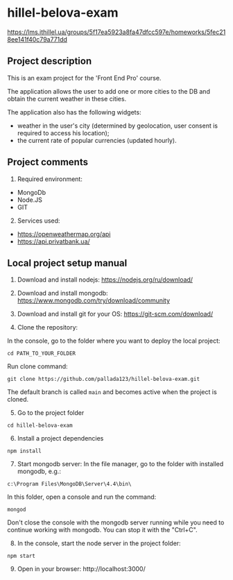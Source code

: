 # hillel-belova-exam
https://lms.ithillel.ua/groups/5f17ea5923a8fa47dfcc597e/homeworks/5fec218ee141f40c79a771dd

## Project description

This is an exam project for the 'Front End Pro' course.

The application allows the user to add one or more cities to the DB and obtain the current weather in these cities.

The application also has the following widgets:
- weather in the user's city (determined by geolocation, user consent is required to access his location);
- the current rate of popular currencies (updated hourly).


## Project comments

1. Required environment:
- MongoDb
- Node.JS
- GIT

2. Services used:
- https://openweathermap.org/api
- https://api.privatbank.ua/


## Local project setup manual

1. Download and install nodejs:
https://nodejs.org/ru/download/

2. Download and install mongodb:
https://www.mongodb.com/try/download/community

3. Download and install git for your OS:
https://git-scm.com/download/

4. Clone the repository:

In the console, go to the folder where you want to deploy the local project:
```
cd PATH_TO_YOUR_FOLDER
```

Run clone command:
```
git clone https://github.com/pallada123/hillel-belova-exam.git
```

The default branch is called `main` and becomes active when the project is cloned.

5. Go to the project folder
```
cd hillel-belova-exam
```

6. Install a project dependencies
```
npm install
```

7. Start mongodb server:
In the file manager, go to the folder with installed mongodb, e.g.:
```
c:\Program Files\MongoDB\Server\4.4\bin\
```

In this folder, open a console and run the command:
```
mongod
```
Don't close the console with the mongodb server running while you need to continue working with mongodb.
You can stop it with the "Ctrl+C".

8. In the console, start the node server in the project folder:
```
npm start
```

9. Open in your browser:
http://localhost:3000/

